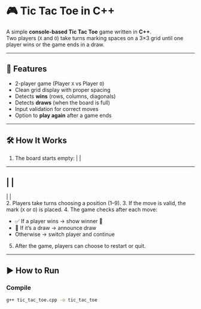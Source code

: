 # 🎮 Tic Tac Toe in C++

A simple **console-based Tic Tac Toe** game written in **C++**.  
Two players (`X` and `O`) take turns marking spaces on a 3×3 grid until one player wins or the game ends in a draw.

---

## 📌 Features
- 2-player game (Player `X` vs Player `O`)
- Clean grid display with proper spacing
- Detects **wins** (rows, columns, diagonals)
- Detects **draws** (when the board is full)
- Input validation for correct moves
- Option to **play again** after a game ends

---

## 🛠 How It Works
1. The board starts empty:
   |   |   
-----------
   |   |   
-----------
   |   |   
2. Players take turns choosing a position (1–9).
3. If the move is valid, the mark (`X` or `O`) is placed.
4. The game checks after each move:
- ✅ If a player wins → show winner 🎉  
- 🤝 If it’s a draw → announce draw  
- Otherwise → switch player and continue
5. After the game, players can choose to restart or quit.

---

## ▶️ How to Run

### Compile
```bash
g++ tic_tac_toe.cpp -o tic_tac_toe
